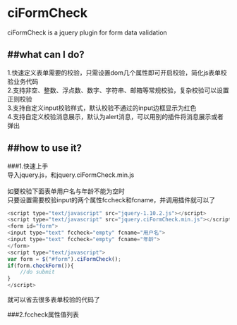 # ciFormCheck
ciFormCheck is a jquery plugin for form data validation

##what can I do?
--------------
1.快速定义表单需要的校验，只需设置dom几个属性即可开启校验，简化js表单校验业务代码<br/>
2.支持非空、整数、浮点数、数字、字符串、邮箱等常规校验，复杂校验可以设置正则校验<br/>
3.支持自定义input校验样式，默认校验不通过的input边框显示为红色<br/>
4.支持自定义校验消息展示，默认为alert消息，可以用别的插件将消息展示或者弹出<br/>

##how to use it?
--------------
###1.快速上手<br/>
导入jquery.js，和jquery.ciFormCheck.min.js<br/><br/>
如要校验下面表单用户名与年龄不能为空时<br/>
只要设置需要校验input的两个属性fccheck和fcname，并调用插件就可以了<br/>
```javascript
<script type="text/javascript" src="jquery-1.10.2.js"></script>
<script type="text/javascript" src="jquery.ciFormCheck.min.js"></script>
<form id="form">
<input type="text" fccheck="empty" fcname="用户名">
<input type="text" fccheck="empty" fcname="年龄">
</form>
<script type="text/javascript">
var form = $("#form").ciFormCheck();
if(form.checkForm()){
	//do submit
}
</script>
```

就可以省去很多表单校验的代码了

###2.fccheck属性值列表
